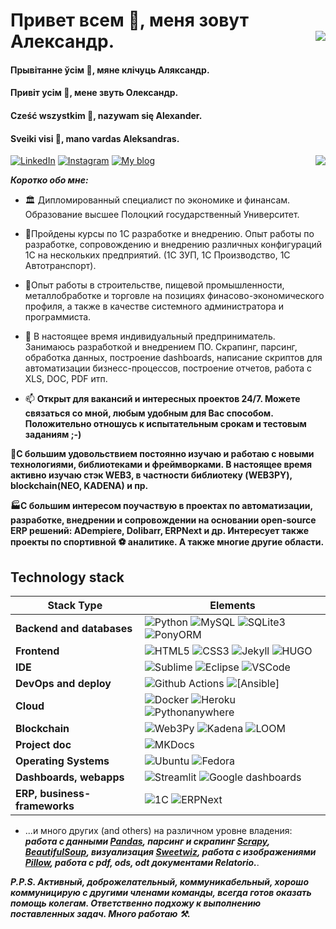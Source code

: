 # Привет всем 👋, меня зовут Александр. <img align="right" src="https://komarev.com/ghpvc/?username=Alba3k"/>
#### Прывітанне ўсім 👋, мяне клічуць Аляксандр.
#### Привіт усім 👋, мене звуть Олександр.
#### Cześć wszystkim 👋, nazywam się Alexander.
#### Sveiki visi 👋, mano vardas Aleksandras.

<a href="https://www.linkedin.com/in/alexander-by" target="_blank"><img title="LinkedIn" src="https://img.icons8.com/wired/34/000000/linkedin.png"/></a>
<a href="https://www.instagram.com/alexander_babyna" target="_blank"><img title="Instagram" src="https://img.icons8.com/wired/34/000000/instagram-new.png"/></a>
<a href="https://Alba3k.github.io" target="_blank"><img title="My blog" src="https://img.icons8.com/wired/30/000000/domain.png"/></a>
<img align="right" src="https://github-readme-stats.vercel.app/api?username=Alba3k&show_icons=true&hide_rank=true"/>

***Коротко обо мне:***

- :classical_building: Дипломированный специалист по экономике и финансам. Образование высшее Полоцкий государственный Университет.
- 📌Пройдены курсы по 1С разработке и внедрению. Опыт работы по разработке, сопровождению и внедрению различных конфигураций 1С на нескольких 
предприятий. (1С ЗУП, 1С Производство, 1С Автотранспорт).
- 📌Опыт работы в строительстве, пищевой промышленности, металлобработке и торговле на позициях финасово-экономического профиля, 
а также в качестве системного администратора и программиста.
- 🔭 В настоящее время индивидуальный предприниматель. Занимаюсь разработкой и внедрением ПО. Скрапинг, парсинг, обработка данных, построение dashboards,
написание скриптов для автоматизации бизнесс-процессов, построение отчетов, работа с XLS, DOC, PDF итп.

- 📫 **Открыт для вакансий и интересных проектов 24/7. Можете связаться со мной, любым удобным для Вас способом. Положительно отношусь к испытательным срокам и тестовым заданиям ;-)**

**📌С большим удовольствием постоянно изучаю и работаю с новыми технологиями, библиотеками и фреймворками. В настоящее время активно изучаю стэк
WEB3, в частности библиотеку (WEB3PY), blockchain(NEO, KADENA) и пр.**

**🏭C большим интересом поучаствую в проектах по автоматизации, разработке, внедрении и сопровождении на основании open-source ERP решений: ADempiere, Dolibarr, ERPNext и др. Интересует также проекты по спортивной :soccer: аналитике. А также многие другие области.** 

## Technology stack

| Stack Type | Elements |
| ---------- | -------- |
| **Backend and databases** |  ![Python](https://img.shields.io/badge/-Python-blue?style=flat-square&logo=Python&logoColor=white) ![MySQL](https://img.shields.io/badge/-MySQL-blue?style=flat-square&logo=mysql&logoColor=black) ![SQLite3](https://img.shields.io/badge/-SQLite3-blue?style=flat-square&logo=sqlite3&logoColor=black) ![PonyORM](https://img.shields.io/badge/-PonyORM-blue?style=flat-square&logo=ponyorm&logoColor=white) |
| **Frontend** | ![HTML5](https://img.shields.io/badge/-HTML5-orange?style=flat-square&logo=html5&logoColor=white) ![CSS3](https://img.shields.io/badge/-CSS3-orange?style=flat-square&logo=css3&logoColor=white) ![Jekyll](https://img.shields.io/badge/-Jekyll-orange?style=flat-square&logo=jekyll&logoColor=white) ![HUGO](https://img.shields.io/badge/-HUGO-orange?style=flat-square&logo=hugo&logoColor=white) |
| **IDE** |  ![Sublime](https://img.shields.io/badge/-Sublime-blueviolet?style=flat-square&logo=Sublime&logoColor=white) ![Eclipse](https://img.shields.io/badge/-Eclipse-blueviolet?style=flat-square&logo=Eclipse&logoColor=white) ![VSCode](https://img.shields.io/badge/-VisualStudioCode-blueviolet?style=flat-square&logo=vscode&logoColor=white) |
| **DevOps and deploy** |  ![Github Actions](https://img.shields.io/badge/-Github%20Actions-orange?style=flat-square&logo=github&logoColor=white) ![[Ansible]](https://img.shields.io/badge/-Ansible-orange?style=flat-square&logo=ansible&logoColor=white)  |
| **Cloud** |  ![Docker](https://img.shields.io/badge/-Docker-purple?style=flat-square&logo=docker&logoColor=white)  ![Heroku](https://img.shields.io/badge/-Heroku-purple?style=flat-square&logo=heroku&logoColor=white)  ![Pythonanywhere](https://img.shields.io/badge/-Pythonanywhere-purple?style=flat-square&logo=Pythonanywhere&logoColor=white)  |
| **Blockchain** |  ![Web3Py](https://img.shields.io/badge/-WEB3PY-black?style=flat-square&logo=web3py&logoColor=green)  ![Kadena](https://img.shields.io/badge/-Kadena-black?style=flat-square&logo=kadena&logoColor=green)  ![LOOM](https://img.shields.io/badge/-LOOM-black?style=flat-square&logo=loom&logoColor=green) |
| **Project doc** |  ![MKDocs](https://img.shields.io/badge/-MKDocs-blue?style=flat-square&logo=mkdocs&logoColor=white) |
| **Operating Systems** | ![Ubuntu](https://img.shields.io/badge/-UBUNTU-red?style=flat-square&logo=ubuntu&logoColor=white) ![Fedora](https://img.shields.io/badge/-Fedora-red?style=flat-square&logo=fedora&logoColor=white) |
| **Dashboards, webapps** | ![Streamlit](https://img.shields.io/badge/-Streamlit-lightgrey?style=flat-square&logo=streamlit&logoColor=white) ![Google dashboards](https://img.shields.io/badge/-GoogleDashboards-lightgrey?style=flat-square&logo=google&logoColor=white) |
| **ERP, business-frameworks** | ![1C](https://img.shields.io/badge/-1C-green?style=flat-square&logo=1c&logoColor=white) ![ERPNext](https://img.shields.io/badge/-ERPNext-green?style=flat-square&logo=erpnext&logoColor=black) |

* ...и много других (and others) на различном уровне владения: ***работа с данными [Pandas](https://pandas.pydata.org), 
парсинг и скрапинг [Scrapy](https://scrapy.org), [BeautifulSoup](https://www.crummy.com/software/BeautifulSoup/bs4/doc/), 
визуализация [Sweetwiz](https://pypi.org/project/sweetviz/), работа с изображениями [Pillow](https://pillow.readthedocs.io/en/stable/), работа с pdf, ods, odt документами Relatorio.***.

***P.P.S. Активный, доброжелательный, коммуникабельный, хорошо коммуницирую с другими членами команды, 
всегда готов оказать помощь колегам. Ответственно подхожу к выполнению поставленных задач. 
Много работаю :hammer_and_pick:.***
